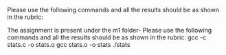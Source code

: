 
Please use the following commands and all the results should be as shown in the rubric:

The assignment is present under the m1 folder-
Please use the following commands and all the results should be as shown in the rubric:
gcc -c stats.c -o stats.o
gcc stats.o -o stats
./stats
